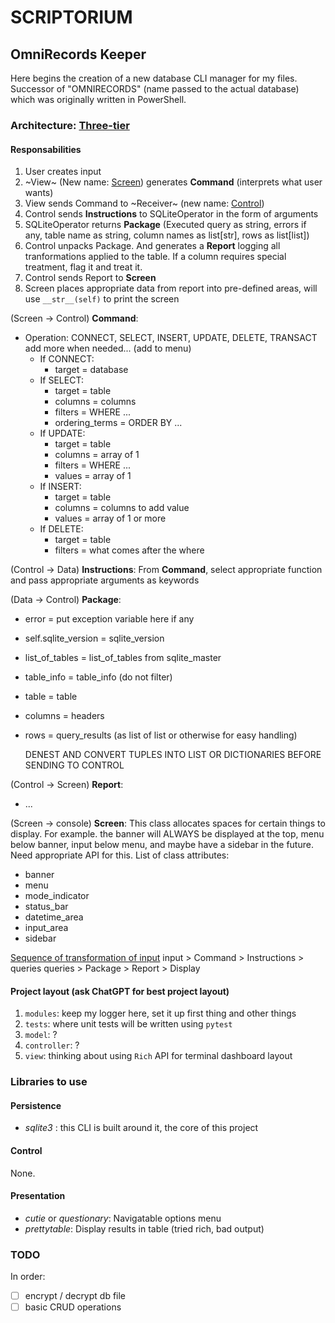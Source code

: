 # SCRIPTORIUM

## OmniRecords Keeper

Here begins the creation of a new database CLI manager for my files. Successor of "OMNIRECORDS" (name passed to the actual database) which was originally written in PowerShell.

### **Architecture**: [Three-tier](https://en.wikipedia.org/wiki/Multitier_architecture#Three-tier_architecture])

#### Responsabilities

1. User creates input 
2. ~View~ (New name: <u>Screen</u>) generates **Command** (interprets what user wants) 
3. View sends Command to ~Receiver~ (new name: <u>Control</u>) 
4. Control sends **Instructions** to SQLiteOperator in the form of arguments 
5. SQLiteOperator returns **Package** (Executed query as string, errors if any, table name as string, column names as list[str], rows as list[list]) 
6. Control unpacks Package. And generates a **Report** logging all tranformations applied to the table. If a column requires special treatment, flag it and treat it.  
7. Control sends Report to **Screen**  
8. Screen places appropriate data from report into pre-defined areas, will use `__str__(self)` to print the screen   

(Screen -> Control) **Command**:
- Operation: CONNECT, SELECT, INSERT, UPDATE, DELETE, TRANSACT add more when needed... (add to menu)
  - If CONNECT:
    - target = database
  - If SELECT:
    - target = table
    - columns = columns
    - filters = WHERE ...
    - ordering_terms = ORDER BY ...
  - If UPDATE:
    - target = table
    - columns = array of 1
    - filters = WHERE ...
    - values = array of 1
  - If INSERT:
    - target = table
    - columns = columns to add value
    - values = array of 1 or more
  - If DELETE:
    - target = table
    - filters = what comes after the where

(Control -> Data) **Instructions**:
    From **Command**, select appropriate function and pass appropriate arguments as keywords
  
(Data -> Control) **Package**:
- error = put exception variable here if any
- self.sqlite_version = sqlite_version
- list_of_tables = list_of_tables from sqlite_master
- table_info = table_info (do not filter)
- table = table
- columns = headers
- rows = query_results (as list of list or otherwise for easy handling)
  
    DENEST AND CONVERT TUPLES INTO LIST OR DICTIONARIES BEFORE SENDING TO CONTROL

(Control -> Screen) **Report**:
- ...

(Screen -> console) **Screen**:
This class allocates spaces for certain things to display.
For example. the banner will ALWAYS  be displayed at the top,
menu below banner, input below menu, and maybe have a sidebar in the future.
Need appropriate API for this.
List of class attributes:
- banner
- menu
- mode_indicator
- status_bar
- datetime_area
- input_area
- sidebar

<u>Sequence of transformation of input</u>
input > Command > Instructions > queries
queries > Package > Report > Display

#### Project layout (ask ChatGPT for best project layout)

1. `modules`: keep my logger here, set it up first thing and other things
2. `tests`: where unit tests will be written using `pytest`
3. `model`: ?
4. `controller`: ?
5. `view`: thinking about using `Rich` API for terminal dashboard layout

### Libraries to use

#### Persistence

- *sqlite3* : this CLI is built around it, the core of this project

#### Control

None.

#### Presentation

- *cutie* or *questionary*: Navigatable options menu
- *prettytable*: Display results in table (tried rich, bad output)

### TODO

In order:

- [ ] encrypt / decrypt db file
- [ ] basic CRUD operations
